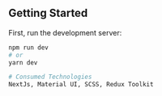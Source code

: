 ## Getting Started

First, run the development server:

```bash
npm run dev
# or
yarn dev

# Consumed Technologies
NextJs, Material UI, SCSS, Redux Toolkit

